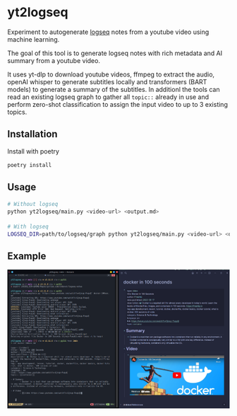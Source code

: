 # yt2logseq

Experiment to autogenerate [logseq](https://logseq.com/) notes from a youtube video using machine learning.

The goal of this tool is to generate logseq notes with rich metadata and AI summary from a youtube video.

It uses yt-dlp to download youtube videos, ffmpeg to extract the audio, openAI whisper to generate subtitles locally and transformers (BART models) to generate a summary of the subtitles.
In additionl the tools can read an existing logseq graph to gather all `topic::` already in use and perform zero-shot classification to assign the input video to up to 3 existing topics.

## Installation

Install with poetry

```sh
poetry install
```

## Usage

```sh
# Without logseq
python yt2logseq/main.py <video-url> <output.md>

# With logseq
LOGSEQ_DIR=path/to/logseq/graph python yt2logseq/main.py <video-url> <output.md>
```

## Example

![example output](docs/docker-example.png)
